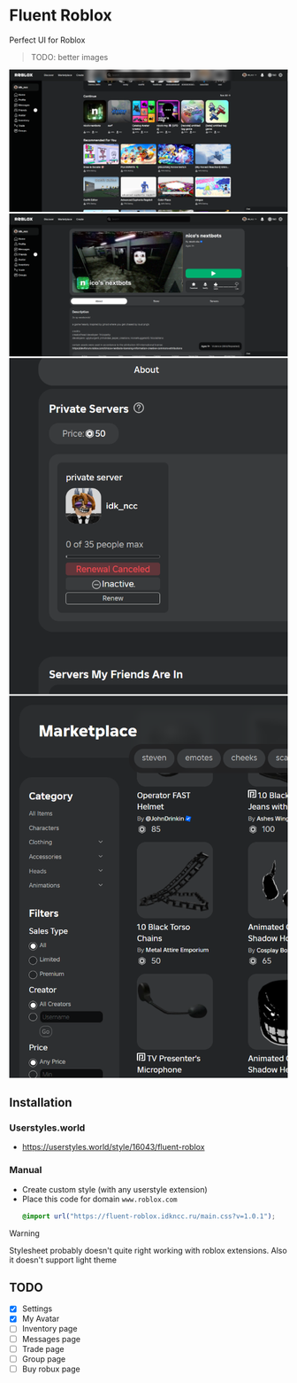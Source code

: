 # Fluent Roblox

Perfect UI for Roblox

> TODO: better images

![home page](docs/image1.png)
![game page](docs/image2.png)
![feat1](docs/image3.png)
![feat2](docs/image4.png)

## Installation

### Userstyles.world

- https://userstyles.world/style/16043/fluent-roblox

### Manual

- Create custom style (with any userstyle extension)
- Place this code for domain `www.roblox.com`
  ```css
  @import url("https://fluent-roblox.idkncc.ru/main.css?v=1.0.1");
  ```

> [!WARNING]
>
> Stylesheet probably doesn't quite right working with roblox extensions.
> Also it doesn't support light theme

## TODO

- [X] Settings
- [X] My Avatar
- [ ] Inventory page
- [ ] Messages page
- [ ] Trade page
- [ ] Group page
- [ ] Buy robux page
